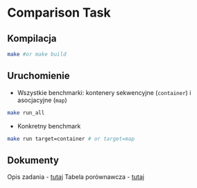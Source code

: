 # Comparison Task

## Kompilacja

```bash
make #or make build
```

## Uruchomienie

- Wszystkie benchmarki: kontenery sekwencyjne (`container`) i asocjacyjne (`map`)
```bash
make run_all
```

- Konkretny benchmark
```bash
make run target=container # or target=map
```

## Dokumenty

Opis zadania - [tutaj](doc/description_mnowak.odt)
Tabela porównawcza - [tutaj](doc/comparison_table.ods)


